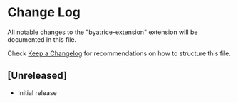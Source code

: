 # Change Log

All notable changes to the "byatrice-extension" extension will be documented in this file.

Check [Keep a Changelog](http://keepachangelog.com/) for recommendations on how to structure this file.

## [Unreleased]

- Initial release